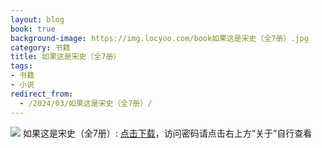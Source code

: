 ```yaml
---
layout: blog
book: true
background-image: https://img.locyoo.com/book如果这是宋史（全7册）.jpg
category: 书籍
title: 如果这是宋史（全7册）
tags:
- 书籍
- 小说
redirect_from:
  - /2024/03/如果这是宋史（全7册）/
---
```

![](https://img.locyoo.com/book如果这是宋史（全7册）.jpg)
如果这是宋史（全7册）: <a name = "ref1" href="https://url18.ctfile.com/f/50983618-1437032906-094a56?p=3619">点击下载</a>，访问密码请点击右上方“关于”自行查看